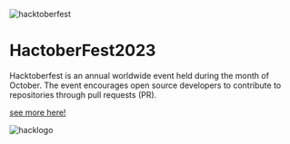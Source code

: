 ![hacktoberfest](https://hacktoberfest.com/_next/static/media/logo-hacktoberfest--horizontal.ebc5fdc8.svg)

# HactoberFest2023

Hacktoberfest is an annual worldwide event held during the month of October. The event encourages open source developers to contribute to repositories through pull requests (PR).

[see more here!](https://hacktoberfest.com/)

![hacklogo](https://hacktoberfest.com/_next/static/media/logo-hacktoberfest--logomark.b91c17d2.svg)
